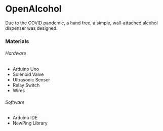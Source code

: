 # OpenAlcohol
Due to the COVID pandemic, a hand free, a simple, wall-attached alcohol dispenser was designed. 

<h3> Materials </h3>
<h6> Hardware</h6>
<ul>
  <li>Arduino Uno</li>
  <li>Solenoid Valve</li>
  <li>Ultrasonic Sensor</li>
  <li>Relay Switch</li>
  <li>Wires</li>
</ul>

<h6> Software</h6>
<ul>
  <li>Arduino IDE</li>
  <li>NewPing Library</li>
</ul>
